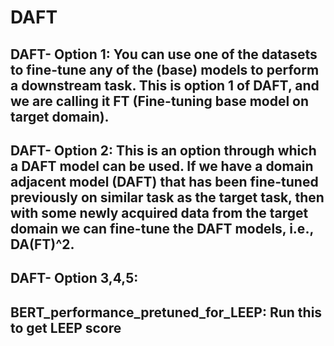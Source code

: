 # DAFT

## DAFT- Option 1: You can use one of the datasets to fine-tune any of the (base) models to perform a downstream task. This is option 1 of DAFT, and we are calling it FT (Fine-tuning base model on target domain).

## DAFT- Option 2: This is an option through which a DAFT model can be used. If we have a domain adjacent model (DAFT) that has been fine-tuned previously on similar task as the target task, then with some newly acquired data from the target domain we can fine-tune the DAFT models, i.e., DA(FT)^2.

## DAFT- Option 3,4,5: 


## BERT_performance_pretuned_for_LEEP: Run this to get LEEP score
